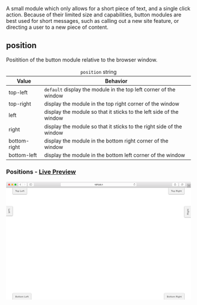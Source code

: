 A small module which only allows for a short piece of text, and a single click action. Because of their limited size and capabilities, button modules are best used for short messages, such as calling out a new site feature, or directing a user to a new piece of content.


## position

Positition of the button module relative to the browser window.

<table>
  <thead>
    <tr>
      <td colspan="2" align="center"><code>position</code> string</td>
    </tr>
    <tr>
      <th>Value</th>
      <th>Behavior</th>
    </tr>
  </thead>
  
  <tr>
    <td>top-left</td>
    <td><code>default</code> display the module in the top left corner of the window</td>
  </tr>
  <tr>
    <td>top-right</td>
    <td>display the module in the top right corner of the window</td>
  </tr>
  <tr>
    <td>left</td>
    <td>display the module so that it sticks to the left side of the window</td>
  </tr>
  <tr>
    <td>right</td>
    <td>display the module so that it sticks to the right side of the window</td>
  </tr>
  <tr>
    <td>bottom-right</td>
    <td>display the module in the bottom right corner of the window</td>
  </tr>
  <tr>
    <td>bottom-left</td>
    <td>display the module in the bottom left corner of the window</td>
  </tr>
</table>



### Positions - [Live Preview](../../examples/preview/layouts/button/positions.html)

![Positions Bar](../examples/img/layouts/button/positions.png)

<pre data-src="../../examples/src/layouts/button/positions.js"></pre>